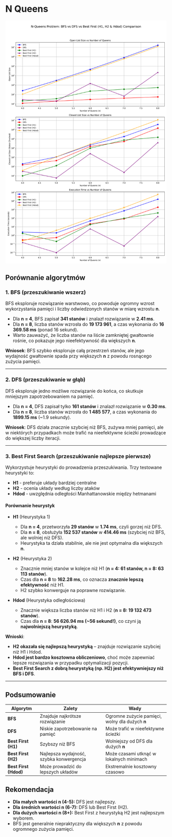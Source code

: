 # N Queens

![Statistics](./assets/nqueens_statistics.png)

## **Porównanie algorytmów**

### **1. BFS (przeszukiwanie wszerz)**

BFS eksploruje rozwiązanie warstwowo, co powoduje ogromny wzrost wykorzystania
pamięci i liczby odwiedzonych stanów w miarę wzrostu **n**.

- Dla **n = 4**, BFS zapisał **341 stanów** i znalazł rozwiązanie w **2.41 ms**.
- Dla **n = 8**, liczba stanów wzrosła do **19 173 961**,
a czas wykonania do **16 369.58 ms** (ponad 16 sekund).
- Warto zauważyć, że liczba stanów na liście zamkniętej gwałtownie rośnie,
co pokazuje jego nieefektywność dla większych **n**.

**Wniosek**: BFS szybko eksploruje całą przestrzeń stanów,
ale jego wydajność gwałtownie spada przy większych **n** z powodu rosnącego zużycia pamięci.

---

### **2. DFS (przeszukiwanie w głąb)**

DFS eksploruje jedno możliwe rozwiązanie do końca,
co skutkuje mniejszym zapotrzebowaniem na pamięć.

- Dla **n = 4**, DFS zapisał tylko **161 stanów** i znalazł rozwiązanie w **0.30 ms**.
- Dla **n = 8**, liczba stanów wzrosła do **1 485 577**,
a czas wykonania do **1899.15 ms** (~1.9 sekundy).

**Wniosek**: DFS działa znacznie szybciej niż BFS, zużywa mniej pamięci,
ale w niektórych przypadkach może trafić na nieefektywne ścieżki prowadzące do większej liczby iteracji.

---

### **3. Best First Search (przeszukiwanie najlepsze pierwsze)**

Wykorzystuje heurystyki do prowadzenia przeszukiwania.
Trzy testowane heurystyki to:

- **H1** - preferuje układy bardziej centralne
- **H2** - ocenia układy według liczby ataków
- **Hdod** - uwzględnia odległości Manhattanowskie między hetmanami

#### **Porównanie heurystyk**

- **H1** (Heurystyka 1)
  - Dla **n = 4**, przetworzyła **29 stanów** w **1.74 ms**, czyli gorzej niż DFS.
  - Dla **n = 8**, obsłużyła **152 537 stanów** w **414.46 ms** (szybciej niż BFS, ale wolniej niż DFS).
  - Heurystyka ta działa stabilnie, ale nie jest optymalna dla większych **n**.

- **H2** (Heurystyka 2)
  - Znacznie mniej stanów w kolejce niż H1 (**n = 4: 61 stanów, n = 8: 63 113 stanów**).
  - Czas dla **n = 8** to **162.28 ms**, co oznacza **znacznie lepszą efektywność** niż H1.
  - H2 szybko konwerguje na poprawne rozwiązanie.

- **Hdod** (Heurystyka odległościowa)
  - Znacznie większa liczba stanów niż H1 i H2 (**n = 8: 19 132 473 stanów**).
  - Czas dla **n = 8**: **56 626.94 ms (~56 sekund!)**, co czyni ją **najwolniejszą heurystyką**.

**Wnioski**:

- **H2 okazała się najlepszą heurystyką** – znajduje rozwiązanie szybciej niż H1 i Hdod.
- **Hdod jest bardzo kosztowna obliczeniowo**, choć może zapewniać lepsze rozwiązania w przypadku optymalizacji pozycji.
- **Best First Search z dobrą heurystyką (np. H2) jest efektywniejszy niż BFS i DFS**.

---

## **Podsumowanie**

| Algorytm              | Zalety                                   | Wady                                            |
|-----------------------|------------------------------------------|-------------------------------------------------|
| **BFS**               | Znajduje najkrótsze rozwiązanie          | Ogromne zużycie pamięci, wolny dla dużych **n** |
| **DFS**               | Niskie zapotrzebowanie na pamięć         | Może trafić w nieefektywne ścieżki              |
| **Best First (H1)**   | Szybszy niż BFS                          | Wolniejszy od DFS dla dużych **n**              |
| **Best First (H2)**   | Najlepsza wydajność, szybka konwergencja | Może czasami utknąć w lokalnych minimach        |
| **Best First (Hdod)** | Może prowadzić do lepszych układów       | Ekstremalnie kosztowny czasowo                  |

## **Rekomendacja**

- **Dla małych wartości n (4-5):** DFS jest najlepszy.
- **Dla średnich wartości n (6-7):** DFS lub Best First (H2).
- **Dla dużych wartości n (8+):** Best First z heurystyką H2 jest najlepszym wyborem.
- BFS jest generalnie niepraktyczny dla większych **n** z powodu ogromnego zużycia pamięci.
